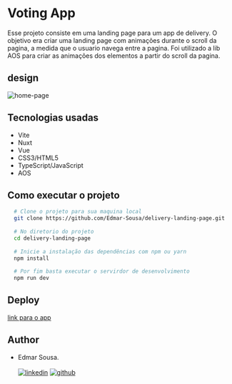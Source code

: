 # Voting App
<p>
Esse projeto consiste em uma landing page para um app de delivery. 
O objetivo era criar uma landing page com animações durante o scroll da pagina, a medida que o usuario navega entre a pagina.
Foi utilizado a lib AOS para criar as animações dos elementos a partir do scroll da pagina.
</p>


## design
![home-page]()

## Tecnologias usadas
- Vite 
- Nuxt
- Vue
- CSS3/HTML5
- TypeScript/JavaScript
- AOS

## Como executar o projeto
```bash
  # Clone o projeto para sua maquina local
  git clone https://github.com/Edmar-Sousa/delivery-landing-page.git
  
  # No diretorio do projeto
  cd delivery-landing-page
  
  # Inicie a instalação das dependências com npm ou yarn
  npm install
  
  # Por fim basta executar o servirdor de desenvolvimento
  npm run dev
```

## Deploy
[link para o app](https://delivery-landing-page-tau.vercel.app/)

## Author
- Edmar Sousa. <br><br>
[![linkedin](https://img.shields.io/badge/LinkedIn-0077B5?style=for-the-badge&logo=linkedin&logoColor=white)](https://www.linkedin.com/in/edmar-sousa-9666b0201/)
[![github](https://img.shields.io/badge/GitHub-100000?style=for-the-badge&logo=github&logoColor=white)](https://github.com/Edmar-Sousa)
